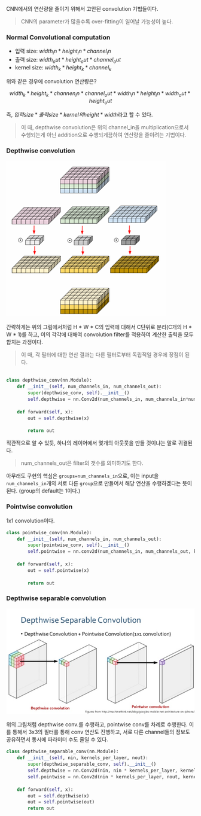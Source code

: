 CNN에서의 연산량을 줄이기 위해서 고안된 convolution 기법들이다.

> CNN의 parameter가 많을수록 over-fitting이 일어날 가능성이 높다.

### Normal Convolutional computation

* 입력 size: $width_in * height_in * channel_in$
* 출력 size: $width_out * height_out * channel_out$
* kernel size: $width_k * height_k * channel_k$

위와 같은 경우에 convolution 연산량은?

$$ width_k * height_k * channen_in * channel_out * width_in * height_in * width_out * height_out $$

즉, $입력 size * 출력 size * kernel의 height*width$라고 할 수 있다.

> 이 때, depthwise convolution은 위의 channel_in을 multiplication으로서 수행되는게 아닌 addition으로 수행되게끔하여 연산량을 줄이려는 기법이다. 

### Depthwise convolution

<img src='./imgs/depthwise_conv.png'>

간략하게는 위의 그림에서처럼 H * W * C의 입력에 대해서 C단위로 분리(C개의 H * W * 1)를 하고, 이의 각각에 대해여 convolution filter를 적용하여 계산한 출력을 모두 합치는 과정이다. 

> 이 때, 각 필터에 대한 연산 결과는 다른 필터로부터 독립적일 경우에 장점이 된다. 

```python

class depthwise_conv(nn.Module):
    def __init__(self, num_channels_in, num_channels_out):
        super(depthwise_conv, self).__init__()
        self.depthwise = nn.Conv2d(num_channels_in, num_channels_in*num_channels_out, kernel_size=3, padding=1, groups=num_channels_in)

    def forward(self, x):
        out = self.depthwise(x)

        return out
```
직관적으로 알 수 있듯, 하나의 레이어에서 몇개의 아웃풋을 만들 것이냐는 말로 귀결된다.

> num_channels_out은 filter의 갯수를 의미하기도 한다.

아무래도 구현의 핵심은 `groups=num_channels_in`으로, 이는 input을 `num_channels_in`개의 서로 다른 `group`으로 만들어서 해당 연산을 수행하겠다는 뜻이 된다. (group의 default는 1이다.)

### Pointwise convolution

1x1 convolution이다.

```python
class pointwise_conv(nn.Module):
    def __init__(self, num_channels_in, num_channels_out):
        super(pointwise_conv, self).__init__()
        self.pointwise = nn.conv2d(num_channels_in, num_channels_out, kernel_size=1)

    def forward(self, x):
        out = self.pointwise(x)

        return out
```

### Depthwise separable convolution

<img src='./imgs/depthwise_sep.jpeg'>

위의 그림처럼 depthwise conv.를 수행하고, pointwise conv를 차례로 수행한다. 이를 통해서 3x3의 필터를 통해 conv 연산도 진행하고, 서로 다른 channel들의 정보도 공유하면서 동시에 파라미터 수도 줄일 수 있다.

```python
class depthwise_separable_conv(nn.Module):
    def __init__(self, nin, kernels_per_layer, nout):
        super(depthwise_separable_conv, self).__init__()
        self.depthwise = nn.Conv2d(nin, nin * kernels_per_layer, kernel_size=3, padding=1, groups=nin)
        self.pointwise = nn.Conv2d(nin * kernels_per_layer, nout, kernel_size=1)

    def forward(self, x):
        out = self.depthwise(x)
        out = self.pointwise(out)
        return out
```